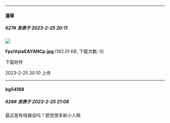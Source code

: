 
*****

####  蓮華  
##### 627#       发表于 2023-2-25 20:11

<img src="https://img.saraba1st.com/forum/202302/25/201051y41p178jpxz1f11w.jpg" referrerpolicy="no-referrer">

<strong>FpziVpiaEAYANCp.jpg</strong> (192.01 KB, 下载次数: 0)

下载附件

2023-2-25 20:10 上传


*****

####  bg54188  
##### 628#       发表于 2023-2-25 21:08

最近是有啥展会吗？感觉很多新小人嘛

